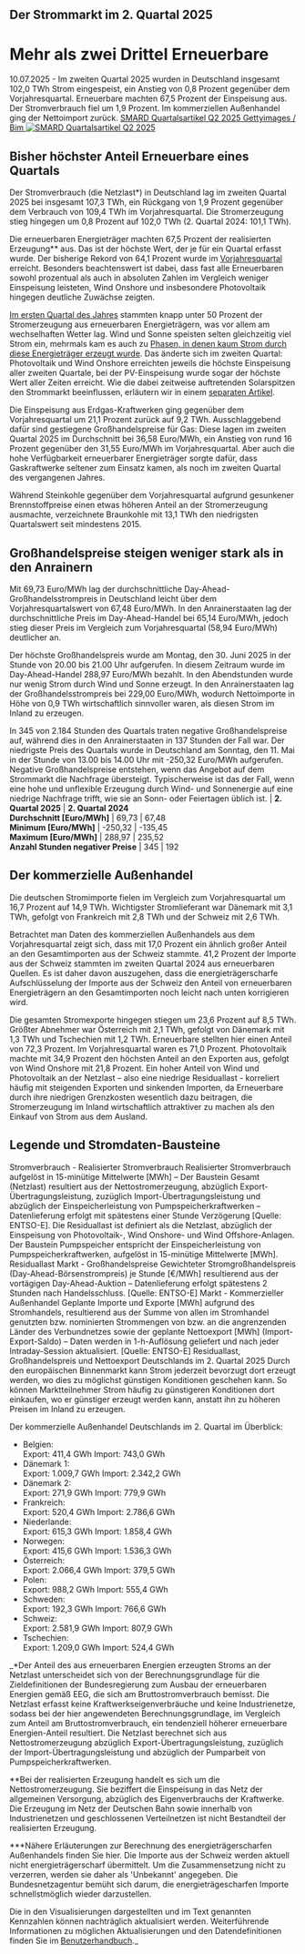 





## Der Strommarkt im 2. Quartal 2025
# Mehr als zwei Drittel Erneuerbare


10.07.2025 - Im zweiten Quartal 2025 wurden in Deutschland insgesamt 102,0 TWh Strom eingespeist, ein Anstieg von 0,8 Prozent gegenüber dem Vorjahresquartal. Erneuerbare machten 67,5 Prozent der Einspeisung aus. Der Stromverbrauch fiel um 1,9 Prozent. Im kommerziellen Außenhandel ging der Nettoimport zurück.
[ SMARD Quartalsartikel Q2 2025 Gettyimages / Bim ![SMARD Quartalsartikel Q2 2025](https://www.smard.de/resource/blob/217466/c3104d65d1fe00b594ab80e383364095/gettyimages-1992044031-data.jpg) ](https://www.smard.de/resource/blob/217466/c3104d65d1fe00b594ab80e383364095/gettyimages-1992044031-data.jpg)
## Bisher höchster Anteil Erneuerbare eines Quartals
Der Stromverbrauch (die Netzlast*) in Deutschland lag im zweiten Quartal 2025 bei insgesamt 107,3 TWh, ein Rückgang von 1,9 Prozent gegenüber dem Verbrauch von 109,4 TWh im Vorjahresquartal. Die Stromerzeugung stieg hingegen um 0,8 Prozent auf 102,0 TWh (2. Quartal 2024: 101,1 TWh).  
  
Die erneuerbaren Energieträger machten 67,5 Prozent der realisierten Erzeugung** aus. Das ist der höchste Wert, der je für ein Quartal erfasst wurde. Der bisherige Rekord von 64,1 Prozent wurde im [Vorjahresquartal](https://www.smard.de/page/home/topic-article/444/213848/niedrigste-quartals-einspeisung-durch-kohle) erreicht. Besonders beachtenswert ist dabei, dass fast alle Erneuerbaren sowohl prozentual als auch in absoluten Zahlen im Vergleich weniger Einspeisung leisteten, Wind Onshore und insbesondere Photovoltaik hingegen deutliche Zuwächse zeigten.  
  
[Im ersten Quartal des Jahres](https://www.smard.de/page/home/topic-article/216804/216802/hoechstwerte-bei-pv-und-gas) stammten knapp unter 50 Prozent der Stromerzeugung aus erneuerbaren Energieträgern, was vor allem am wechselhaften Wetter lag. Wind und Sonne speisten selten gleichzeitig viel Strom ein, mehrmals kam es auch zu [Phasen, in denen kaum Strom durch diese Energieträger erzeugt wurde](https://www.bundesnetzagentur.de/DE/Allgemeines/DieBundesnetzagentur/Insight/Texte/Energiewende/Dunkelflaute.html). Das änderte sich im zweiten Quartal: Photovoltaik und Wind Onshore erreichten jeweils die höchste Einspeisung aller zweiten Quartale, bei der PV-Einspeisung wurde sogar der höchste Wert aller Zeiten erreicht. Wie die dabei zeitweise auftretenden Solarspitzen den Strommarkt beeinflussen, erläutern wir in einem [separaten Artikel](https://www.smard.de/page/home/topic-article/444/216808/herausforderung-solarspitzen).






  
Die Einspeisung aus Erdgas-Kraftwerken ging gegenüber dem Vorjahresquartal um 21,1 Prozent zurück auf 9,2 TWh. Ausschlaggebend dafür sind gestiegene Großhandelspreise für Gas: Diese lagen im zweiten Quartal 2025 im Durchschnitt bei 36,58 Euro/MWh, ein Anstieg von rund 16 Prozent gegenüber den 31,55 Euro/MWh im Vorjahresquartal. Aber auch die hohe Verfügbarkeit erneuerbarer Energieträger sorgte dafür, dass Gaskraftwerke seltener zum Einsatz kamen, als noch im zweiten Quartal des vergangenen Jahres.  
  
Während Steinkohle gegenüber dem Vorjahresquartal aufgrund gesunkener Brennstoffpreise einen etwas höheren Anteil an der Stromerzeugung ausmachte, verzeichnete Braunkohle mit 13,1 TWh den niedrigsten Quartalswert seit mindestens 2015.
## Großhandelspreise steigen weniger stark als in den Anrainern
Mit 69,73 Euro/MWh lag der durchschnittliche Day-Ahead-Großhandelsstrompreis in Deutschland leicht über dem Vorjahresquartalswert von 67,48 Euro/MWh. In den Anrainerstaaten lag der durchschnittliche Preis im Day-Ahead-Handel bei 65,14 Euro/MWh, jedoch stieg dieser Preis im Vergleich zum Vorjahresquartal (58,94 Euro/MWh) deutlicher an.  
  
Der höchste Großhandelspreis wurde am Montag, den 30. Juni 2025 in der Stunde von 20.00 bis 21.00 Uhr aufgerufen. In diesem Zeitraum wurde im Day-Ahead-Handel 288,97 Euro/MWh bezahlt. In den Abendstunden wurde nur wenig Strom durch Wind und Sonne erzeugt. In den Anrainerstaaten lag der Großhandelsstrompreis bei 229,00 Euro/MWh, wodurch Nettoimporte in Höhe von 0,9 TWh wirtschaftlich sinnvoller waren, als diesen Strom im Inland zu erzeugen.  
  
In 345 von 2.184 Stunden des Quartals traten negative Großhandelspreise auf, während dies in den Anrainerstaaten in 137 Stunden der Fall war. Der niedrigste Preis des Quartals wurde in Deutschland am Sonntag, den 11. Mai in der Stunde von 13.00 bis 14.00 Uhr mit -250,32 Euro/MWh aufgerufen. Negative Großhandelspreise entstehen, wenn das Angebot auf dem Strommarkt die Nachfrage übersteigt. Typischerweise ist das der Fall, wenn eine hohe und unflexible Erzeugung durch Wind- und Sonnenergie auf eine niedrige Nachfrage trifft, wie sie an Sonn- oder Feiertagen üblich ist.
| **2. Quartal 2025** | **2. Quartal 2024**  
**Durchschnitt [Euro/MWh]** | 69,73 | 67,48  
**Minimum [Euro/MWh]** | -250,32 | -135,45  
**Maximum [Euro/MWh]** | 288,97 | 235,52  
**Anzahl Stunden negativer Preise** | 345 | 192  
## Der kommerzielle Außenhandel
Die deutschen Stromimporte fielen im Vergleich zum Vorjahresquartal um 16,7 Prozent auf 14,9 TWh. Wichtigster Stromlieferant war Dänemark mit 3,1 TWh, gefolgt von Frankreich mit 2,8 TWh und der Schweiz mit 2,6 TWh.






  
Betrachtet man Daten des kommerziellen Außenhandels aus dem Vorjahresquartal zeigt sich, dass mit 17,0 Prozent ein ähnlich großer Anteil an den Gesamtimporten aus der Schweiz stammte. 41,2 Prozent der Importe aus der Schweiz stammten im zweiten Quartal 2024 aus erneuerbaren Quellen. Es ist daher davon auszugehen, dass die energieträgerscharfe Aufschlüsselung der Importe aus der Schweiz den Anteil von erneuerbaren Energieträgern an den Gesamtimporten noch leicht nach unten korrigieren wird.  
  
Die gesamten Stromexporte hingegen stiegen um 23,6 Prozent auf 8,5 TWh. Größter Abnehmer war Österreich mit 2,1 TWh, gefolgt von Dänemark mit 1,3 TWh und Tschechien mit 1,2 TWh. Erneuerbare stellten hier einen Anteil von 72,3 Prozent. Im Vorjahresquartal waren es 71,0 Prozent. Photovoltaik machte mit 34,9 Prozent den höchsten Anteil an den Exporten aus, gefolgt von Wind Onshore mit 21,8 Prozent. Ein hoher Anteil von Wind und Photovoltaik an der Netzlast – also eine niedrige Residuallast - korreliert häufig mit steigenden Exporten und sinkenden Importen, da Erneuerbare durch ihre niedrigen Grenzkosten wesentlich dazu beitragen, die Stromerzeugung im Inland wirtschaftlich attraktiver zu machen als den Einkauf von Strom aus dem Ausland.




  


  

## Legende und Stromdaten-Bausteine
Stromverbrauch - Realisierter Stromverbrauch 
Realisierter Stromverbrauch aufgelöst in 15-minütige Mittelwerte [MWh] – Der Baustein Gesamt (Netzlast) resultiert aus der Nettostromerzeugung, abzüglich Export-Übertragungsleistung, zuzüglich Import-Übertragungsleistung und abzüglich der Einspeicherleistung von Pumpspeicherkraftwerken – Datenlieferung erfolgt mit spätestens einer Stunde Verzögerung [Quelle: ENTSO-E]. Die Residuallast ist definiert als die Netzlast, abzüglich der Einspeisung von Photovoltaik-, Wind Onshore- und Wind Offshore-Anlagen. Der Baustein Pumpspeicher entspricht der Einspeicherleistung von Pumpspeicherkraftwerken, aufgelöst in 15-minütige Mittelwerte [MWh].
Residuallast
Markt - Großhandelspreise 
Gewichteter Stromgroßhandelspreis (Day-Ahead-Börsenstrompreis) je Stunde [€/MWh] resultierend aus der vortägigen Day-Ahead-Auktion – Datenlieferung erfolgt spätestens 2 Stunden nach Handelsschluss. [Quelle: ENTSO-E]
Markt - Kommerzieller Außenhandel 
Geplante Importe und Exporte [MWh] aufgrund des Stromhandels, resultierend aus der Summe von allen im Stromhandel genutzten bzw. nominierten Strommengen von bzw. an die angrenzenden Länder des Verbundnetzes sowie der geplante Nettoexport [MWh] (Import-Export-Saldo) – Daten werden in 1-h-Auflösung geliefert und nach jeder Intraday-Session aktualisiert. [Quelle: ENTSO-E]
Residuallast, Großhandelspreis und Nettoexport Deutschlands im 2. Quartal 2025
Durch den europäischen Binnenmarkt kann Strom jederzeit bevorzugt dort erzeugt werden, wo dies zu möglichst günstigen Konditionen geschehen kann. So können Marktteilnehmer Strom häufig zu günstigeren Konditionen dort einkaufen, wo er günstiger erzeugt werden kann, anstatt ihn zu höheren Preisen im Inland zu erzeugen.  
  
Der kommerzielle Außenhandel Deutschlands im 2. Quartal im Überblick:
  * Belgien:  
Export: 411,4 GWh Import: 743,0 GWh
  * Dänemark 1:  
Export: 1.009,7 GWh Import: 2.342,2 GWh
  * Dänemark 2:  
Export: 271,9 GWh Import: 779,9 GWh
  * Frankreich:  
Export: 520,4 GWh Import: 2.786,6 GWh
  * Niederlande:  
Export: 615,3 GWh Import: 1.858,4 GWh
  * Norwegen:  
Export: 415,6 GWh Import: 1.536,3 GWh
  * Österreich:  
Export: 2.066,4 GWh Import: 379,5 GWh
  * Polen:  
Export: 988,2 GWh Import: 555,4 GWh
  * Schweden:  
Export: 192,3 GWh Import: 766,6 GWh
  * Schweiz:  
Export: 2.581,9 GWh Import: 807,9 GWh
  * Tschechien:  
Export: 1.209,0 GWh Import: 524,4 GWh


_*Der Anteil des aus erneuerbaren Energien erzeugten Stroms an der Netzlast unterscheidet sich von der Berechnungsgrundlage für die Zieldefinitionen der Bundesregierung zum Ausbau der erneuerbaren Energien gemäß EEG, die sich am Bruttostromverbrauch bemisst. Die Netzlast erfasst keine Kraftwerkseigenverbräuche und keine Industrienetze, sodass bei der hier angewendeten Berechnungsgrundlage, im Vergleich zum Anteil am Bruttostromverbrauch, ein tendenziell höherer erneuerbare Energien-Anteil resultiert. Die Netzlast berechnet sich aus Nettostromerzeugung abzüglich Export-Übertragungsleistung, zuzüglich der Import-Übertragungsleistung und abzüglich der Pumparbeit von Pumpspeicherkraftwerken.  
  
**Bei der realisierten Erzeugung handelt es sich um die Nettostromerzeugung. Sie beziffert die Einspeisung in das Netz der allgemeinen Versorgung, abzüglich des Eigenverbrauchs der Kraftwerke. Die Erzeugung im Netz der Deutschen Bahn sowie innerhalb von Industrienetzen und geschlossenen Verteilnetzen ist nicht Bestandteil der realisierten Erzeugung.  
  
***Nähere Erläuterungen zur Berechnung des energieträgerscharfen Außenhandels finden Sie hier. Die Importe aus der Schweiz werden aktuell nicht energieträgerscharf übermittelt. Um die Zusammensetzung nicht zu verzerren, werden sie daher als 'Unbekannt' angegeben. Die Bundesnetzagentur bemüht sich darum, die energieträgescharfen Importe schnellstmöglich wieder darzustellen.  
  
Die in den Visualisierungen dargestellten und im Text genannten Kennzahlen können nachträglich aktualisiert werden. Weiterführende Informationen zu möglichen Aktualisierungen und den Datendefinitionen finden Sie im [Benutzerhandbuch](https://www.smard.de/resource/blob/215828/3d407b3638ac86f6341aca9ca8f3d7ec/smard-benutzerhandbuch-02-2025-data.pdf)._








